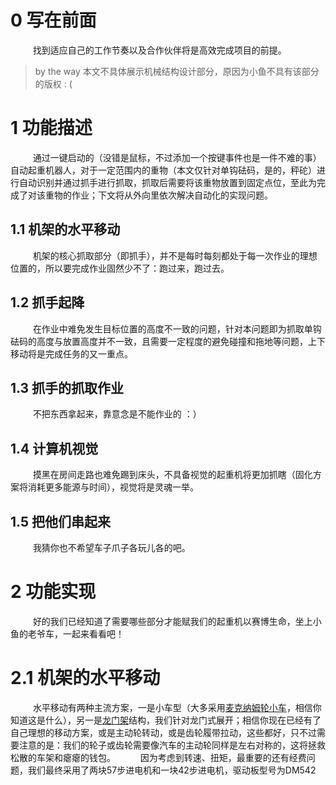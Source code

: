 # 0 写在前面
&nbsp;
&ensp;&ensp;&ensp;&ensp;找到适应自己的工作节奏以及合作伙伴将是高效完成项目的前提。
> by the way 本文不具体展示机械结构设计部分，原因为小鱼不具有该部分的版权 :  (
# 1 功能描述
&nbsp;
&ensp;&ensp;&ensp;&ensp;通过一键启动的（没错是鼠标，不过添加一个按键事件也是一件不难的事）自动起重机器人，对于一定范围内的重物（本文仅针对单钩砝码，是的，秤砣）进行自动识别并通过抓手进行抓取，抓取后需要将该重物放置到固定点位，至此为完成了对该重物的作业；下文将从外向里依次解决自动化的实现问题。
## 1.1 机架的水平移动
&nbsp;
&ensp;&ensp;&ensp;&ensp;机架的核心抓取部分（即抓手），并不是每时每刻都处于每一次作业的理想位置的，所以要完成作业固然少不了：跑过来，跑过去。
## 1.2 抓手起降
&nbsp;
&ensp;&ensp;&ensp;&ensp;在作业中难免发生目标位置的高度不一致的问题，针对本问题即为抓取单钩砝码的高度与放置高度并不一致，且需要一定程度的避免碰撞和拖地等问题，上下移动将是完成任务的又一重点。
## 1.3 抓手的抓取作业
&nbsp;
&ensp;&ensp;&ensp;&ensp;不把东西拿起来，靠意念是不能作业的 ：）
## 1.4 计算机视觉
&nbsp;
&ensp;&ensp;&ensp;&ensp;摸黑在房间走路也难免踢到床头，不具备视觉的起重机将更加抓瞎（固化方案将消耗更多能源与时间），视觉将是灵魂一举。
## 1.5 把他们串起来
&nbsp;
&ensp;&ensp;&ensp;&ensp;我猜你也不希望车子爪子各玩儿各的吧。
&nbsp;
# 2 功能实现
&nbsp;
&ensp;&ensp;&ensp;&ensp;好的我们已经知道了需要哪些部分才能赋我们的起重机以赛博生命，坐上小鱼的老爷车，一起来看看吧！
# 2.1 机架的水平移动
&nbsp;
&ensp;&ensp;&ensp;&ensp;水平移动有两种主流方案，一是小车型（大多采用[麦克纳姆轮小车](https://wiki-power.com/%E9%BA%A6%E8%BD%AE%E5%B0%8F%E8%BD%A6)，相信你知道这是什么），另一是[龙门架](https://baike.baidu.com/item/%E9%BE%99%E9%97%A8%E6%9E%B6/6163984)结构，我们针对龙门式展开；相信你现在已经有了自己理想的移动方案，或是主动轮转动，或是齿轮履带拉动，这些都好，只不过需要注意的是：我们的轮子或齿轮需要像汽车的主动轮同样是左右对称的，这将拯救松散的车架和瘪瘪的钱包。
&nbsp;
&ensp;&ensp;&ensp;&ensp;因为考虑到转速、扭矩，最重要的还有经费问题，我们最终采用了两块57步进电机和一块42步进电机，驱动板型号为DM542